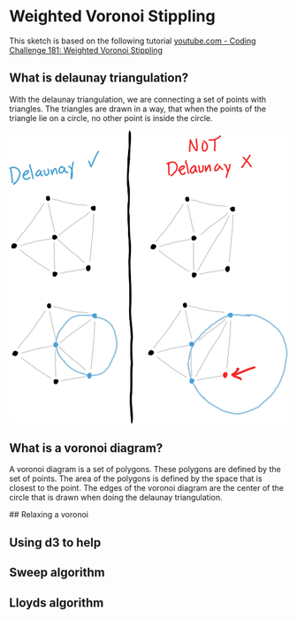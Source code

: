 # Weighted Voronoi Stippling
This sketch is based on the following tutorial [youtube.com - Coding Challenge 181: Weighted Voronoi Stippling](https://www.youtube.com/watch?v=Bxdt6T_1qgc&ab_channel=TheCodingTrain)

## What is delaunay triangulation?
With the delaunay triangulation, we are connecting a set of points with triangles. The triangles are drawn in a way, that when the points of the triangle lie on a circle, no other point is inside the circle.

![Image showing the difference when triangles connected according to delaunay and not according to delaunay](images/delaunay-not-delaunay.svg)

## What is a voronoi diagram?
A voronoi diagram is a set of polygons. These polygons are defined by the set of points. The area of the polygons is defined by the space that is closest to the point. The edges of the voronoi diagram are the center of the circle that is drawn when doing the delaunay triangulation.

## Relaxing a voronoi

## Using d3 to help

## Sweep algorithm

## Lloyds algorithm